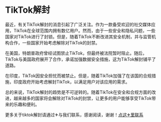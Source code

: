 # TikTok解封

最近，有关TikTok解封的消息引起了广泛关注。作为一款备受欢迎的社交媒体应用，TikTok在全球范围内拥有数亿用户。然而，由于一些安全和隐私问题，一些国家对TikTok进行了封锁。但是，随着TikTok不断改进其安全机制，并与监管机构合作，一些国家开始考虑解除对TikTok的封禁。

在美国，特朗普政府曾经试图禁止TikTok，但最终被法院暂时阻止。随后，TikTok与美国政府展开了合作，承诺加强数据安全措施，这为TikTok解封铺平了道路。

在印度，TikTok因安全担忧而被禁止。但是，随着TikTok加强了在该国的合规措施，印度政府开始考虑解封TikTok，以满足用户对该应用的需求。

总的来说，TikTok解封的趋势是不可逆转的。随着TikTok在安全和合规方面的改进，越来越多的国家将会解除对TikTok的封禁，让更多的用户能够享受TikTok带来的乐趣和便利。

更多关于tiktok解封请通过✈与我们联系，感谢阅读，谢谢！[点这✈里联系](https://ads.k02.cc)